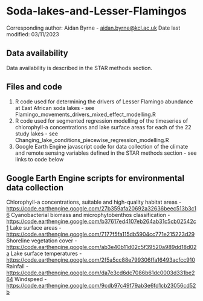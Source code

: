 # Soda-lakes-and-Lesser-Flamingos
Corresponding author: Aidan Byrne - aidan.byrne@kcl.ac.uk
Date last modified: 03/11/2023

## Data availability 
Data availability is described in the STAR methods section.

## Files and code
1) R code used for determining the drivers of Lesser Flamingo abundance at East African soda lakes - see Flamingo_movements_drivers_mixed_effect_modelling.R
2) R code used for segmented regression modelling of the timeseries of chlorophyll-a concentrations and lake surface areas for each of the 22 study lakes - see Changing_lake_conditions_piecewise_regression_modelling.R
3) Google Earth Engine javascript code for data collection of the climate and remote sensing variables defined in the STAR methods section - see links to code below 

## Google Earth Engine scripts for environmental data collection
Chlorophyll-a concentrations, suitable and high-quality habitat areas - https://code.earthengine.google.com/27b359afa20692a32636beec513b3c16 
Cyanobacterial biomass and microphytobenthos classification - https://code.earthengine.google.com/b37617ed4107eb264ab31c5cb02542c1 
Lake surface areas - https://code.earthengine.google.com/7177f5fa115db5904cc771e215223d29 
Shoreline vegetation cover - https://code.earthengine.google.com/ab3e40b11d02c5f39520a989dd18d02a 
Lake surface temperatures - https://code.earthengine.google.com/2f5a5cc88e799306ffa16493acfcc910 
Rainfall - https://code.earthengine.google.com/da7e3cd6dc7086b61dc0003d331be264 
Windspeed - https://code.earthengine.google.com/9cdb97c49f79ab3e6fd1cb23056cd52b 
